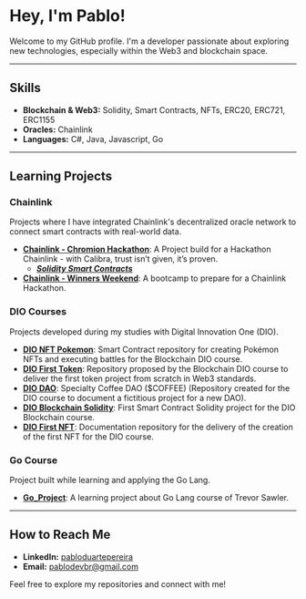 # Hey, I'm Pablo!

Welcome to my GitHub profile. I'm a developer passionate about exploring new technologies, especially within the Web3 and blockchain space.

---

## Skills

- **Blockchain & Web3:** Solidity, Smart Contracts, NFTs, ERC20, ERC721, ERC1155
- **Oracles:** Chainlink
- **Languages:** C#, Java, Javascript, Go

---

## Learning Projects

### Chainlink
Projects where I have integrated Chainlink's decentralized oracle network to connect smart contracts with real-world data.

- **[Chainlink - Chromion Hackathon](https://github.com/calibrachain)**: A Project build for a Hackathon Chainlink - with Calibra, trust isn’t given, it’s proven.
  - ***[Solidity Smart Contracts](https://github.com/calibrachain/calibra-contracts)***
- **[Chainlink - Winners Weekend](https://github.com/pablodevbr/Chainlink_77InnovationLabs_Bootcamp)**: A bootcamp to prepare for a Chainlink Hackathon.

### DIO Courses
Projects developed during my studies with Digital Innovation One (DIO).

- **[DIO NFT Pokemon](https://github.com/pablodevbr/dio_nft_pokemon)**: Smart Contract repository for creating Pokémon NFTs and executing battles for the Blockchain DIO course.
- **[DIO First Token](https://github.com/pablodevbr/dio_first_token)**: Repository proposed by the Blockchain DIO course to deliver the first token project from scratch in Web3 standards.
- **[DIO DAO](https://github.com/pablodevbr/dio_dao)**: Specialty Coffee DAO ($COFFEE) (Repository created for the DIO course to document a fictitious project for a new DAO).
- **[DIO Blockchain Solidity](https://github.com/pablodevbr/dio_blockchain_solidity)**: First Smart Contract Solidity project for the DIO Blockchain course.
- **[DIO First NFT](https://github.com/pablodevbr/dio_first_nft)**: Documentation repository for the delivery of the creation of the first NFT for the DIO course.

### Go Course
Project built while learning and applying the Go Lang.

- **[Go_Project](https://github.com/pablodevbr/go-course)**: A learning project about Go Lang course of Trevor Sawler.

---

## How to Reach Me

- **LinkedIn:** [pabloduartepereira](https://www.linkedin.com/in/pabloduartepereira/)
- **Email:** pablodevbr@gmail.com

Feel free to explore my repositories and connect with me!
